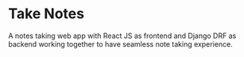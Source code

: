 # Take Notes
A notes taking web app with React JS as frontend and Django DRF as backend working together to have seamless note taking experience.